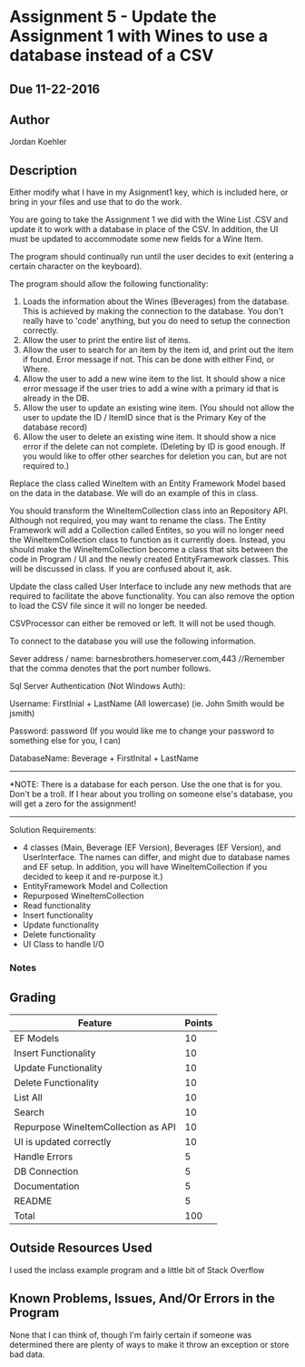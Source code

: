 # Assignment 5 - Update the Assignment 1 with Wines to use a database instead of a CSV

## Due 11-22-2016

## Author
Jordan Koehler

## Description

Either modify what I have in my Asignment1 key, which is included here, or bring in your files and use that to do the work.

You are going to take the Assignment 1 we did with the Wine List .CSV and update it to work with a database in place of the CSV. In addition, the UI must be updated to accommodate some new fields for a Wine Item.

The program should continually run until the user decides to exit (entering a certain character on the keyboard).

The program should allow the following functionality:

1. Loads the information about the Wines (Beverages) from the database. This is achieved by making the connection to the database. You don't really have to 'code' anything, but you do need to setup the connection correctly.
2. Allow the user to print the entire list of items.
3. Allow the user to search for an item by the item id, and print out the item if found. Error message if not. This can be done with either Find, or Where.
4. Allow the user to add a new wine item to the list. It should show a nice error message if the user tries to add a wine with a primary id that is already in the DB.
5. Allow the user to update an existing wine item. (You should not allow the user to update the ID / ItemID since that is the Primary Key of the database record)
6. Allow the user to delete an existing wine item. It should show a nice error if the delete can not complete. (Deleting by ID is good enough. If you would like to offer other searches for deletion you can, but are not required to.)

Replace the class called WineItem with an Entity Framework Model based on the data in the database. We will do an example of this in class.

You should transform the WineItemCollection class into an Repository API. Although not required, you may want to rename the class.
The Entity Framework will add a Collection called Entites, so you will no longer need the WineItemCollection class to function as it currently does. Instead, you should make the WineItemCollection become a class that sits between the code in Program / UI and the newly created EntityFramework classes. This will be discussed in class. If you are confused about it, ask.

Update the class called User Interface to include any new methods that are required to facilitate the above functionality. You can also remove the option to load the CSV file since it will no longer be needed. 

CSVProcessor can either be removed or left. It will not be used though.


To connect to the database you will use the following information.

Sever address / name: barnesbrothers.homeserver.com,443 //Remember that the comma denotes that the port number follows.

Sql Server Authentication (Not Windows Auth):

Username: FirstInial + LastName (All lowercase) (ie. John Smith would be jsmith)

Password: password (If you would like me to change your password to something else for you, I can)

DatabaseName: Beverage + FirstInital + LastName

********************************************************************************************
*NOTE: There is a database for each person. Use the one that is for you. Don't be a troll. If I hear about you trolling on someone else's database, you will get a zero for the assignment!
********************************************************************************************

Solution Requirements:

* 4 classes (Main, Beverage (EF Version), Beverages (EF Version), and UserInterface. The names can differ, and might due to database names and EF setup. In addition, you will have WineItemCollection if you decided to keep it and re-purpose it.)
* EntityFramework Model and Collection
* Repurposed WineItemCollection
* Read functionality
* Insert functionality
* Update functionality
* Delete functionality
* UI Class to handle I/O

### Notes



## Grading
| Feature                                 | Points |
|-----------------------------------------|--------|
| EF Models                               | 10     |
| Insert Functionality                    | 10     |
| Update Functionality                    | 10     |
| Delete Functionality                    | 10     |
| List All                                | 10     |
| Search                                  | 10     |
| Repurpose WineItemCollection as API     | 10     |
| UI is updated correctly                 | 10     |
| Handle Errors                           | 5     |
| DB Connection                           | 5     |
| Documentation                           | 5      |
| README                                  | 5      |
| Total                                   | 100    |

## Outside Resources Used
I used the inclass example program and a little bit of Stack Overflow

## Known Problems, Issues, And/Or Errors in the Program
None that I can think of, though I'm fairly certain if someone was determined there are plenty of ways to make it throw an exception or store bad data.
